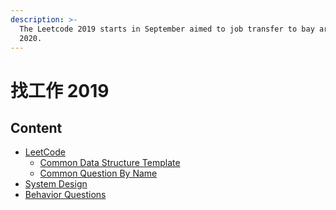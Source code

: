 ```yaml
---
description: >-
  The Leetcode 2019 starts in September aimed to job transfer to bay area in
  2020.
---
```


# 找工作 2019

## Content

* [LeetCode](leetcode/)
  * [Common Data Structure Template ](leetcode/data-structure/)
  * [Common Question By Name](leetcode/common-questions-by-name/)
* [System Design]()
* [Behavior Questions]()





